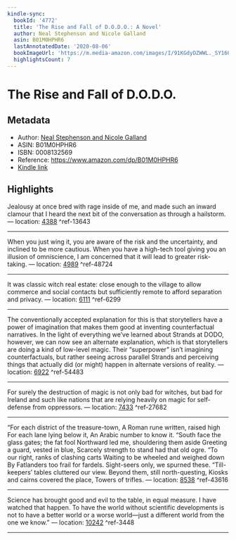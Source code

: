 ```yaml
---
kindle-sync:
  bookId: '4772'
  title: 'The Rise and Fall of D.O.D.O.: A Novel'
  author: Neal Stephenson and Nicole Galland
  asin: B01M0HPHR6
  lastAnnotatedDate: '2020-08-06'
  bookImageUrl: 'https://m.media-amazon.com/images/I/91KGdyDZWWL._SY160.jpg'
  highlightsCount: 7
---
```

# The Rise and Fall of D.O.D.O.
## Metadata
* Author: [Neal Stephenson and Nicole Galland](https://www.amazon.com/Neal-Stephenson/e/B000APS8L8/ref=dp_byline_cont_ebooks_1)
* ASIN: B01M0HPHR6
* ISBN: 0008132569
* Reference: https://www.amazon.com/dp/B01M0HPHR6
* [Kindle link](kindle://book?action=open&asin=B01M0HPHR6)

## Highlights
Jealousy at once bred with rage inside of me, and made such an inward clamour that I heard the next bit of the conversation as through a hailstorm. — location: [4388](kindle://book?action=open&asin=B01M0HPHR6&location=4388) ^ref-13643

---
When you just wing it, you are aware of the risk and the uncertainty, and inclined to be more cautious. When you have a high-tech tool giving you an illusion of omniscience, I am concerned that it will lead to greater risk-taking. — location: [4989](kindle://book?action=open&asin=B01M0HPHR6&location=4989) ^ref-48724

---
It was classic witch real estate: close enough to the village to allow commerce and social contacts but sufficiently remote to afford separation and privacy. — location: [6111](kindle://book?action=open&asin=B01M0HPHR6&location=6111) ^ref-6299

---
The conventionally accepted explanation for this is that storytellers have a power of imagination that makes them good at inventing counterfactual narratives. In the light of everything we’ve learned about Strands at DODO, however, we can now see an alternate explanation, which is that storytellers are doing a kind of low-level magic. Their “superpower” isn’t imagining counterfactuals, but rather seeing across parallel Strands and perceiving things that actually did (or might) happen in alternate versions of reality. — location: [6922](kindle://book?action=open&asin=B01M0HPHR6&location=6922) ^ref-54483

---
For surely the destruction of magic is not only bad for witches, but bad for Ireland and such like nations that are relying heavily on magic for self-defense from oppressors. — location: [7433](kindle://book?action=open&asin=B01M0HPHR6&location=7433) ^ref-27682

---
“For each district of the treasure-town, A Roman rune written, raised high For each lane lying below it, An Arabic number to know it. “South face the glass gates; the fat fool Northward led me, shouldering them aside Greeting a guard, vested in blue, Scarcely strength to stand had that old ogre. “To our right, ranks of clashing carts Waiting to be wheeled and weighed down By Fatlanders too frail for fardels. Sight-seers only, we spurned these. “Till-keepers’ tables cluttered our view. Beyond them, still north-questing, Kiosks and cairns covered the place, Towers of trifles. — location: [8538](kindle://book?action=open&asin=B01M0HPHR6&location=8538) ^ref-43616

---
Science has brought good and evil to the table, in equal measure. I have watched that happen. To have the world without scientific developments is not to have a better world or a worse world—just a different world from the one we know.” — location: [10242](kindle://book?action=open&asin=B01M0HPHR6&location=10242) ^ref-3448

---
